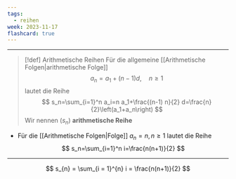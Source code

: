 ```yaml
---
tags:
  - reihen
week: 2023-11-17
flashcard: true
---
```

***

> [!def] Arithmetische Reihen
> Für die allgemeine [[Arithmetische Folgen|arithmetische Folge]]
> $$
> a_n=a_1+(n-1) d, \quad n \geq 1
> $$
> lautet die Reihe
> $$
> s_n=\sum_{i=1}^n a_i=n a_1+\frac{(n-1) n}{2} d=\frac{n}{2}\left(a_1+a_n\right)
> $$
> Wir nennen $\left(s_n\right)$ **arithmetische Reihe**

- Für die [[Arithmetische Folgen|Folge]] $a_n=n, n \geq 1$ lautet die Reihe
$$
s_n=\sum_{i=1}^n i=\frac{n(n+1)}{2}
$$

***

$$
s_{n} = \sum_{i = 1}^{n} i = \frac{n(n+1)}{2}
$$
